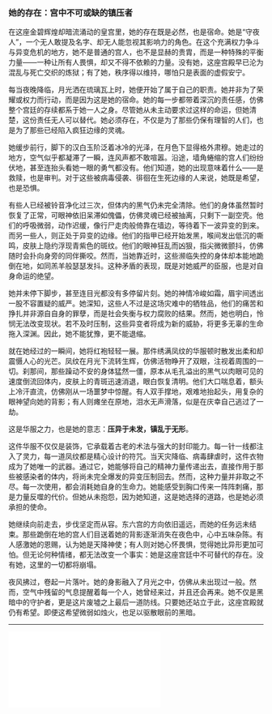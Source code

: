 ### 她的存在：宫中不可或缺的镇压者

在这座金碧辉煌却暗流涌动的皇宫里，她的存在既是必然，也是宿命。她是“守夜人”，一个无人敢提及名字、却无人能忽视其影响力的角色。在这个充满权力争斗与异变危机的地方，她不是普通的宫人，也不是显赫的贵胄，而是一种特殊的平衡力量——一种让所有人畏惧，却又不得不依赖的力量。没有她，这座宫殿早已沦为混乱与死亡交织的炼狱；有了她，秩序得以维持，哪怕只是表面的虚假安宁。

每当夜晚降临，月光洒在琉璃瓦上时，她便开始了属于自己的职责。她并非为了荣耀或权力而行动，而是因为这是她的宿命。她的每一步都带着深沉的责任感，仿佛整个宫廷的存续都系于她一人之身。尽管她从未主动要求过这样的命运，但她清楚，这份责任无人可以替代。她必须存在，不仅是为了那些仍保有理智的人们，也是为了那些已经陷入疯狂边缘的灵魂。

她缓步前行，脚下的汉白玉阶泛着冰冷的光泽，在月色下显得格外肃穆。她走过的地方，空气似乎都凝滞了一瞬，连风声都不敢喧嚣。沿途，墙角蜷缩的宫人们纷纷伏地，甚至连抬头看她一眼的勇气都没有。他们知道，她的出现意味着什么——是救赎，也是审判。对于这些被病毒侵袭、徘徊在生死边缘的人来说，她既是希望，也是恐惧。

有些人已经被铃音净化过三次，但体内的黑气仍未完全清除。他们的身体虽然暂时恢复了正常，可眼神依旧呆滞如傀儡，仿佛灵魂已经被抽离，只剩下一副空壳。他们的呼吸微弱，动作迟缓，像行尸走肉般倚靠在墙边，等待着下一波异变的到来。而另一些人，则正处于异变的边缘。他们的指甲已经开始发黑，喉间发出低沉的嘶鸣，皮肤上隐约浮现青紫色的斑纹。他们的眼神狂乱而凶狠，指尖微微颤抖，仿佛随时会扑向身旁的同伴撕咬。然而，当她靠近时，这些濒临失控的身体却本能地跪倒在地，如同羔羊般瑟瑟发抖。这种矛盾的表现，既是对她威严的臣服，也是对自身命运的绝望。

她并未停下脚步，甚至连目光都没有多停留片刻。她的神情冷峻如霜，眉宇间透出一股不容置疑的威严。她深知，这些人不过是这场灾难中的牺牲品，他们的痛苦和挣扎并非源自自身的罪孽，而是社会失衡与权力腐败的结果。然而，她也明白，怜悯无法改变现状。若不及时压制，这些异变者将成为新的威胁，将更多无辜的生命拖入深渊。因此，她不能犹豫，更不能退缩。

就在她经过的一瞬间，她将红袍轻轻一展。那件绣满凤纹的华服顿时散发出柔和却震慑人心的光芒。凤纹在月光下流转生辉，仿佛活物睁开了双眼，注视着周围的一切。刹那间，那些躁动不安的身体猛然一僵，原本从毛孔溢出的黑气以肉眼可见的速度倒流回体内，皮肤上的青斑迅速消退，眼白恢复清明。他们大口喘息着，额头上冷汗直流，仿佛刚从一场噩梦中惊醒。有人双手撑地，艰难地抬起头，用复杂的眼神望向她的背影；有人则瘫坐在原地，泪水无声滑落，似是在庆幸自己逃过了一劫。

这是华服之力，也是她的意志：**压异于未发，镇乱于无形**。  

这件华服不仅仅是装饰，它承载着古老的术法与强大的封印能力。每一针一线都注入了灵力，每一道凤纹都是精心设计的符咒。当天灾降临、病毒肆虐时，这件衣物成为了她唯一的武器。通过它，她能够将自己的精神力量传递出去，直接作用于那些被感染者的体内，将尚未完全爆发的异变压制回去。然而，这种力量并非取之不尽。每一次使用，都会消耗她自身的生命力。她能感受到胸口传来一阵阵刺痛，那是力量反噬的代价。但她从未抱怨，因为她知道，这是她选择的道路，也是她必须承担的使命。

她继续向前走去，步伐坚定而从容。东六宫的方向依旧遥远，而她的任务远未结束。那些跪倒在地的宫人们目送着她的背影逐渐消失在夜色中，心中五味杂陈。有人感激她的恩赐，认为她是天降神使；有人则对她心怀畏惧，觉得她比异形更加可怕。但无论何种情绪，都无法改变一个事实：她是这座宫廷中不可替代的存在。没有她，这里的一切都将崩塌。

夜风拂过，卷起一片落叶。她的身影融入了月光之中，仿佛从未出现过一般。然而，空气中残留的气息提醒着每一个人，她曾经来过，并且还会再来。她不仅是黑暗中的守护者，更是这片废墟之上最后一道防线。只要她还站立于此，这座宫殿就仍有希望。即便这希望微弱如烛火，也足以驱散眼前的黑暗。


---

![](288.md)